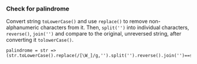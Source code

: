 ### Check for palindrome

Convert string `toLowerCase()` and use `replace()` to remove non-alphanumeric characters from it.
Then, `split('')` into individual characters, `reverse()`, `join('')` and compare to the original, unreversed string, after converting it `tolowerCase()`.

```
palindrome = str => (str.toLowerCase().replace(/[\W_]/g,'').split('').reverse().join('')==str.toLowerCase().replace(/[\W_]/g,''));
 ```
